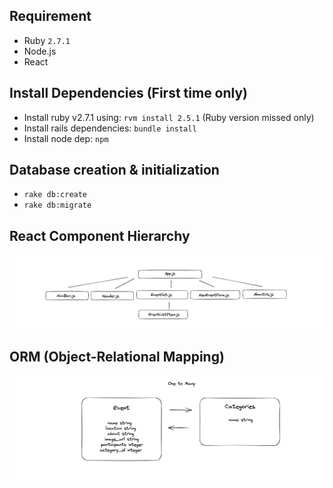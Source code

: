 ## Requirement
- Ruby `2.7.1`
- Node.js
- React

## Install Dependencies (First time only)
- Install ruby v2.7.1 using: `rvm install 2.5.1` (Ruby version missed only)
- Install rails dependencies: `bundle install`
- Install node dep: `npm`

## Database creation & initialization
- `rake db:create`
- `rake db:migrate`

## React Component Hierarchy 
![Alt Components Diagram](./thunder-client/src/components.png?raw=true "Title")

## ORM (Object-Relational Mapping)
![Alt ORM Diagram](./thunder-client/src/orm.png?raw=true "Title")
